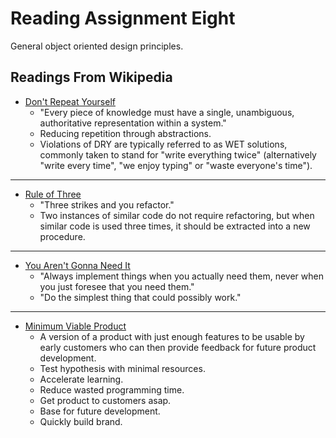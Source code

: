 # Reading Assignment Eight

General object oriented design principles.

## Readings From Wikipedia

- [Don't Repeat Yourself](https://en.wikipedia.org/wiki/Don%27t_repeat_yourself)
  - "Every piece of knowledge must have a single, unambiguous, authoritative representation within a system."
  - Reducing repetition through abstractions.
  - Violations of DRY are typically referred to as WET solutions, commonly taken to stand for "write everything twice" (alternatively "write every time", "we enjoy typing" or "waste everyone's time").

___

- [Rule of Three](https://en.wikipedia.org/wiki/Rule_of_three_(computer_programming))
  - "Three strikes and you refactor."
  - Two instances of similar code do not require refactoring, but when similar code is used three times, it should be extracted into a new procedure.

___

- [You Aren't Gonna Need It](https://en.wikipedia.org/wiki/You_aren%27t_gonna_need_it)
  - "Always implement things when you actually need them, never when you just foresee that you need them."
  - "Do the simplest thing that could possibly work."

___

- [Minimum Viable Product](https://en.wikipedia.org/wiki/Minimum_viable_product)
  - A version of a product with just enough features to be usable by early customers who can then provide feedback for future product development.
  - Test hypothesis with minimal resources.
  - Accelerate learning.
  - Reduce wasted programming time.
  - Get product to customers asap.
  - Base for future development.
  - Quickly build brand.
